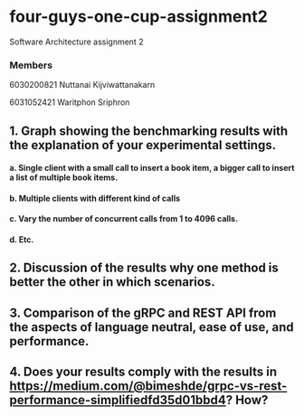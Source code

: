# four-guys-one-cup-assignment2
Software Architecture assignment 2

### Members

6030200821 Nuttanai Kijviwattanakarn

6031052421 Waritphon Sriphron

## 1. Graph showing the benchmarking results with the explanation of your experimental settings.

#### a. Single client with a small call to insert a book item, a bigger call to insert a list of multiple book items.

#### b. Multiple clients with different kind of calls

#### c. Vary the number of concurrent calls from 1 to 4096 calls.

#### d. Etc.

## 2. Discussion of the results why one method is better the other in which scenarios.

## 3. Comparison of the gRPC and REST API from the aspects of language neutral, ease of use, and performance.

## 4. Does your results comply with the results in https://medium.com/@bimeshde/grpc-vs-rest-performance-simplifiedfd35d01bbd4? How?
